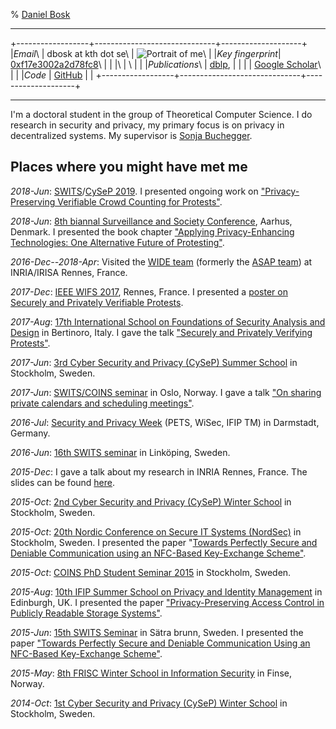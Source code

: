 % [Daniel Bosk](http://daniel.bosk.se/)

------------------------------------------------------------------------

+------------------+------------------------------+--------------------+
|*Email*\          | dbosk at kth dot se\         | ![Portrait of me]\ |
|*Key fingerprint*\| [0xf17e3002a2d78fc8]\        |                    |
|\                 | \                            |                    |
|*Publications*\   | [dblp],                      |                    |
|                  | [Google Scholar]\            |                    |
|*Code*            | [GitHub]                     |                    |
+------------------+------------------------------+--------------------+

[0xf17e3002a2d78fc8]: https://pgp.mit.edu/pks/lookup?op=vindex&search=0xF17E3002A2D78FC8
[Portrait of me]: dbosk-scaled.jpg

[dblp]: http://dblp.uni-trier.de/pers/hd/b/Bosk:Daniel
[Google Scholar]: https://scholar.google.fr/citations?user=XupF7c8AAAAJ&hl=en

[GitHub]: https://github.com/dbosk

------------------------------------------------------------------------

I'm a doctoral student in the group of Theoretical Computer Science. I do 
research in security and privacy, my primary focus is on privacy in 
decentralized systems.  My supervisor is [Sonja 
Buchegger](http://www.csc.kth.se/~buc/).


## Places where you might have met me

*2018-Jun*: [SWITS](https://swits.hotell.kau.se/)/[CySeP 
2019](https://cysep.conf.kth.se).
I presented ongoing work on ["Privacy-Preserving Verifiable Crowd Counting for 
Protests"](https://github.com/dbosk/crocus/releases/download/swits-2018/slides-short.pdf).

*2018-Jun*: [8th biannal Surveillance and Society 
Conference](http://conferences.au.dk/ssn2018), Aarhus, Denmark.
I presented the book chapter ["Applying Privacy-Enhancing Technologies: One 
Alternative Future of 
Protesting"](https://github.com/dbosk/protesting-future/releases/download/v1.2/protesting.pdf).

*2016-Dec--2018-Apr*: Visited the [WIDE 
team](https://www.inria.fr/en/teams/wide)
(formerly the [ASAP team](https://www.inria.fr/en/teams/asap))
at INRIA/IRISA Rennes, France.

*2017-Dec*: [IEEE WIFS 2017](https://wifs2017.org), Rennes, France. I presented 
a [poster on Securely and Privately Verifiable 
Protests](https://github.com/dbosk/ProtestVerif/releases/download/WIFS-20171206/ProtestVerif-poster.pdf).

*2017-Aug*: [17th International School on Foundations of Security Analysis and 
Design](http://www.sti.uniurb.it/events/fosad17/) in Bertinoro, Italy.
I gave the talk ["Securely and Privately Verifying
Protests"](https://github.com/dbosk/crocus/releases/download/FOSAD-20170831/ProtestVerif-slides.pdf).

*2017-Jun*: [3rd Cyber Security and Privacy
(CySeP) Summer School](http://www.ee.kth.se/cysep/) in Stockholm, Sweden.

*2017-Jun*: [SWITS/COINS 
seminar](https://coinsrs.no/coinsswits-ph-d-student-seminar-2017-oslo/)
in Oslo, Norway.
I gave a talk ["On sharing private calendars and scheduling
meetings"](https://github.com/dbosk/CalendarScheduling/releases/tag/SWITS17).

*2016-Jul*: [Security and Privacy Week](https://www.spw2016.de/spw2016/) (PETS, 
WiSec, IFIP TM) in
Darmstadt, Germany.

*2016-Jun*: [16th SWITS seminar](https://www.ida.liu.se/conferences/SWITS16/) 
in Linköping,
Sweden.

*2015-Dec*: I gave a talk about my research in INRIA Rennes, France.
The slides can be found 
[here](https://github.com/dbosk/phdthesis/releases/tag/v0.30).

*2015-Oct*: [2nd Cyber Security and Privacy (CySeP) Winter 
School](https://people.kth.se/~papadim/cysep/2015/) in
Stockholm, Sweden.

*2015-Oct*: [20th Nordic Conference on Secure IT Systems 
(NordSec)](http://nordsec2015.csc.kth.se/) in Stockholm,
Sweden.
I presented the paper "[Towards Perfectly Secure and Deniable Communication 
using an NFC-Based Key-Exchange Scheme"](https://github.com/dbosk/otpkx/).

*2015-Oct*: [COINS PhD Student Seminar 
2015](https://coinsrs.no/coins-ph-d-student-seminar-2015-stockholm/) in
Stockholm, Sweden.

*2015-Aug*: [10th IFIP Summer School on Privacy and Identity 
Management](http://www.ifip-summerschool.org/) in Edinburgh, UK.
I presented the paper ["Privacy-Preserving Access Control in Publicly Readable 
Storage  Systems"](https://github.com/dbosk/ACinPubFS/releases/tag/v2.2).

*2015-Jun*: [15th SWITS 
Seminar](http://www.cs.kau.se/~simone/SWITS/AnnualSeminars/SWITS-15/Swits%20program%202015.htm) 
in Sätra brunn, Sweden.
I presented the paper ["Towards Perfectly Secure and Deniable Communication 
Using an NFC-Based Key-Exchange 
Scheme"](https://github.com/dbosk/otpkx/releases/tag/v1.2).

*2015-May*: [8th FRISC Winter School in Information 
Security](https://www.frisc.no/arrangementer/finse-winter-school-2015) in 
Finse, Norway.

*2014-Oct*: [1st Cyber Security and Privacy (CySeP) Winter 
School](https://people.kth.se/~papadim/cysep/2014/) in
Stockholm, Sweden.
